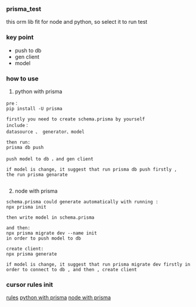 ### prisma_test
this orm lib fit for node and python, so select it to run test

### key point  
* push to db 
* gen client 
* model 

### how to use

1. python with prisma 
```
pre：
pip install -U prisma

firstly you need to create schema.prisma by yourself
include：
datasource 、 generator、model

then run:
prisma db push

push model to db ，and gen client

if model is change, it suggest that run prisma db push firstly ,
the run prisma genarate 


```

2. node with prisma
```
schema.prisma could generate automatically with running :
npx prisma init

then write model in schema.prisma 

and then: 
npx prisma migrate dev --name init
in order to push model to db

create client:
npx prisma generate 

if model is change, it suggest that run prisma migrate dev firstly in order to connect to db , and then , create client 

```


### cursor rules init
[rules](https://www.cursor-start.com/)
[python with prisma](https://prisma-client-py.readthedocs.io/en/stable/) 
[node with prisma](https://www.prisma.io/docs/getting-started/quickstart-sqlite)

